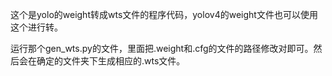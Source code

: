 这个是yolo的weight转成wts文件的程序代码，yolov4的weight文件也可以使用这个进行转。

运行那个gen_wts.py的文件，里面把.weight和.cfg的文件的路径修改对即可。然后会在确定的文件夹下生成相应的.wts文件。